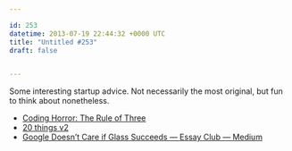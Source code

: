 ```yaml
---

id: 253
datetime: 2013-07-19 22:44:32 +0000 UTC
title: "Untitled #253"
draft: false


---
```


Some interesting startup advice. Not necessarily the most original, but fun to think about nonetheless. 

 
 * [Coding Horror: The Rule of Three](http://www.codinghorror.com/blog/2013/07/rule-of-three.html)
 * [20 things v2](http://www.slideshare.net/benjaminling/20-things-v2)
 * [Google Doesn’t Care if Glass Succeeds — Essay Club — Medium](https://medium.com/essay-club/9b06c6334ac5)


